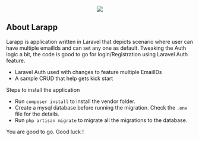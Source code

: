<p align="center"><img src="https://laravel.com/assets/img/components/logo-laravel.svg"></p>

## About Larapp

Larapp is application written in Laravel that depicts scenario where user can have multiple emailIds and can set any one as default. Tweaking the Auth logic a bit, the code is good to go for login/Registration using Laravel Auth feature.

- Laravel Auth used with changes to feature multiple EmailIDs
- A sample CRUD that help gets kick start


Steps to install the application
- Run `composer install` to install the vendor folder.
- Create a mysql database before running the migration. Check the `.env` file for the details.
- Run `php artisan migrate` to migrate all the migrations to the database.

You are good to go. Good luck !